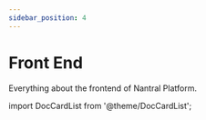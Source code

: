 ```yaml
---
sidebar_position: 4
---
```


# Front End

Everything about the frontend of Nantral Platform.

import DocCardList from '@theme/DocCardList';

<DocCardList />
